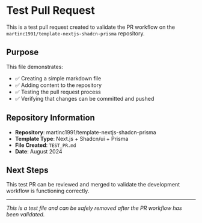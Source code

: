 # Test Pull Request

This is a test pull request created to validate the PR workflow on the `martinc1991/template-nextjs-shadcn-prisma` repository.

## Purpose

This file demonstrates:
- ✅ Creating a simple markdown file
- ✅ Adding content to the repository 
- ✅ Testing the pull request process
- ✅ Verifying that changes can be committed and pushed

## Repository Information

- **Repository**: martinc1991/template-nextjs-shadcn-prisma
- **Template Type**: Next.js + Shadcn/ui + Prisma
- **File Created**: `TEST_PR.md`
- **Date**: August 2024

## Next Steps

This test PR can be reviewed and merged to validate the development workflow is functioning correctly.

---

*This is a test file and can be safely removed after the PR workflow has been validated.*